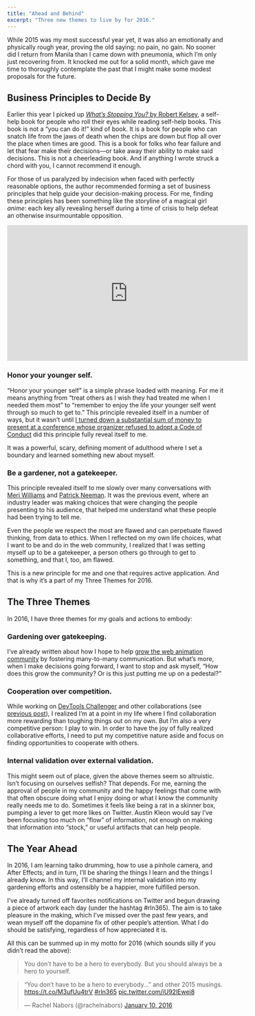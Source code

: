 ```yaml
---
title: "Ahead and Behind"
excerpt: "Three new themes to live by for 2016."
---
```


While 2015 was my most successful year yet, it was also an emotionally and physically rough year, proving the old saying: no pain, no gain. No sooner did I return from Manila than I came down with pneumonia, which I’m only just recovering from. It knocked me out for a solid month, which gave me time to thoroughly contemplate the past that I might make some modest proposals for the future.

<h2>Business Principles to Decide By</h2>
Earlier this year I picked up <a href="http://amzn.to/1OcsDmn"><em>What’s Stopping You?</em> by Robert Kelsey</a>, a self-help book for people who roll their eyes while reading self-help books. This book is not a “you can do it!” kind of book. It is a book for people who can snatch life from the jaws of death when the chips are down but flop all over the place when times are good. This is a book for folks who fear failure and let that fear make their decisions&mdash;or take away their ability to make said decisions. This is not a cheerleading book. And if anything I wrote struck a chord with you, I cannot recommend it enough.

For those of us paralyzed by indecision when faced with perfectly reasonable options, the author recommended forming a set of business principles that help guide your decision-making process. For me, finding these principles has been something like the storyline of a magical girl <em>anime</em>: each key ally revealing herself during a time of crisis to help defeat an otherwise insurmountable opposition.

<iframe width="560" height="315" src="https://www.youtube.com/embed/la95ATaDMKo" frameborder="0" allowfullscreen></iframe>

<h3>Honor your younger self.</h3>
“Honor your younger self” is a simple phrase loaded with meaning. For me it means anything from “treat others as I wish they had treated me when I needed them most” to “remember to enjoy the life your younger self went through so much to get to.” This principle revealed itself in a number of ways, but it wasn’t until <a href="http://rachelnabors.com/2015/09/01/code-of-conduct/">I turned down a substantial sum of money to present at a conference whose organizer refused to adopt a Code of Conduct</a> did this principle fully reveal itself to me.

It was a powerful, scary, defining moment of adulthood where I set a boundary and learned something new about myself.

<h3>Be a gardener, not a gatekeeper.</h3>
This principle revealed itself to me slowly over many conversations with <a href="https://twitter.com/geek_manager">Meri Williams</a> and <a href="http://www.usabilitycounts.com/">Patrick Neeman</a>. It was the previous event, where an industry leader was making choices that were changing the people presenting to his audience, that helped me understand what these people had been trying to tell me.

Even the people we respect the most are flawed and can perpetuate flawed thinking, from data to ethics. When I reflected on my own life choices, what I want to be and do in the web community, I realized that I was setting myself up to be a gatekeeper, a person others go through to get to something, and that I, too, am flawed.

This is a new principle for me and one that requires active application. And that is why it’s a part of my Three Themes for 2016.

<h2>The Three Themes</h2>
In 2016, I have three themes for my goals and actions to embody:

<h3>Gardening over gatekeeping.</h3>
I’ve already written about how I hope to help <a href="http://rachelnabors.com/2015/12/31/gatekeeping-vs-gardening/">grow the web animation community</a> by fostering many-to-many communication. But what’s more, when I make decisions going forward, I want to stop and ask myself, “How does this grow the community? Or is this just putting me up on a pedestal?”

<h3>Cooperation over competition.</h3>
While working on <a href="http://devtoolschallenger.com/">DevTools Challenger</a> and other collaborations (see <a href="http://rachelnabors.com/2016/01/05/2015-in-review/">previous post</a>), I realized I’m at a point in my life where I find collaboration more rewarding than toughing things out on my own. But I’m also a very competitive person: I play to win. In order to have the joy of fully realized collaborative efforts, I need to put my competitive nature aside and focus on finding opportunities to cooperate with others.

<h3>Internal validation over external validation.</h3>
This might seem out of place, given the above themes seem so altruistic. Isn’t focusing on ourselves selfish? That depends. For me, earning the approval of people in my community and the happy feelings that come with that often obscure doing what I enjoy doing or what I know the community really needs me to do. Sometimes it feels like being a rat in a skinner box, pumping a lever to get more likes on Twitter. Austin Kleon would say I’ve been focusing too much on “flow” of information, not enough on making that information into “stock,” or useful artifacts that can help people.

<h2>The Year Ahead</h2>

In 2016, I am learning taiko drumming, how to use a pinhole camera, and After Effects; and in turn, I’ll be sharing the things I learn and the things I already know. In this way, I’ll channel my internal validation into my gardening efforts and ostensibly be a happier, more fulfilled person.

I’ve already turned off favorites notifications on Twitter and begun drawing a piece of artwork each day (under the hashtag #rln365). The aim is to take pleasure in the making, which I’ve missed over the past few years, and wean myself off the dopamine fix of other people’s attention. What I do should be satisfying, regardless of how appreciated it is.

All this can be summed up in my motto for 2016 (which sounds silly if you didn’t read the above):

<blockquote>You don’t have to be a hero to everybody. But you should always be a hero to yourself.</blockquote>

<blockquote class="twitter-tweet" data-partner="tweetdeck"><p lang="en" dir="ltr">“You don’t have to be a hero to everybody…” and other 2015 musings. <a href="https://t.co/M3ufUu4trV">https://t.co/M3ufUu4trV</a> <a href="https://twitter.com/hashtag/rln365?src=hash">#rln365</a> <a href="https://t.co/iU92lEwei8">pic.twitter.com/iU92lEwei8</a></p>&mdash; Rachel Nabors (@rachelnabors) <a href="https://twitter.com/rachelnabors/status/686323656700473344">January 10, 2016</a></blockquote>
<script async src="//platform.twitter.com/widgets.js" charset="utf-8"></script>